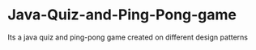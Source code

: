 # Java-Quiz-and-Ping-Pong-game
Its a java quiz and ping-pong game created on different design patterns  

